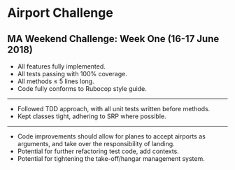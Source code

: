 Airport Challenge
=================

MA Weekend Challenge: Week One (16-17 June 2018)
---------

* All features fully implemented.
* All tests passing with 100% coverage.
* All methods ≤ 5 lines long.
* Code fully conforms to Rubocop style guide.
---------

* Followed TDD approach, with all unit tests written before methods.
* Kept classes tight, adhering to SRP where possible.
---------

* Code improvements should allow for planes to accept airports as arguments, and take over the responsibility of landing.
* Potential for further refactoring test code, add contexts.
* Potential for tightening the take-off/hangar management system.
